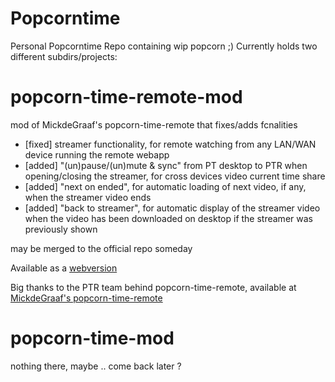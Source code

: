 # Popcorntime
Personal Popcorntime Repo containing wip popcorn ;)
Currently holds two different subdirs/projects:


popcorn-time-remote-mod
=======================
mod of MickdeGraaf's popcorn-time-remote that fixes/adds fcnalities
- [fixed] streamer functionality, for remote watching from any LAN/WAN device running the remote webapp
- [added] "(un)pause/(un)mute & sync" from PT desktop to PTR when opening/closing the streamer, for cross devices video current time share
- [added] "next on ended", for automatic loading of next video, if any, when the streamer video ends
- [added] "back to streamer", for automatic display of the streamer video when the video has been downloaded on desktop if the streamer was previously shown

may be merged to the official repo someday

Available as a [webversion](http://stephaneadamgarnier.com/Popcorntime)

Big thanks to the PTR team behind popcorn-time-remote, available at [MickdeGraaf's popcorn-time-remote](https://github.com/MickdeGraaf/popcorn-time-remote)


popcorn-time-mod
================
nothing there, maybe .. come back later ?
